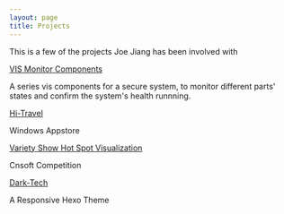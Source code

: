 ```yaml
---
layout: page
title: Projects
---
```


<div>
    <p>This is a few of the projects Joe Jiang has been involved with</p>
    <section>
        <div class="row">
            <div class="col-md-4 col-sm-12 col-xs-12">
                <p><span class="glyphicon glyphicon-calendar"></span> <a href="">VIS Monitor Components</a></p>
            </div>
            <div class="col-md-7 col-sm-12 col-sm-offset-1 col-xs-12">
                <p>A series vis components for a secure system, to monitor different parts' states and confirm the system's health runnning.</p>
            </div>
        </div>
        <div class="row">
            <div class="col-md-4 col-sm-12 col-xs-12">
                <p><span class="glyphicon glyphicon-calendar"></span> <a href="{{site.url}}2013/09/03/hitravel/">Hi-Travel</a></p>
            </div>
            <div class="col-md-7 col-sm-12 col-sm-offset-1 col-xs-12">
                <p>Windows Appstore</p>
            </div>
        </div>
        <div class="row">
            <div class="col-md-4 col-sm-12 col-xs-12">
                <p><span class="glyphicon glyphicon-calendar"></span> <a href="{{site.url}}variety-show-hot-spot-vis/">Variety Show Hot Spot Visualization</a></p>
            </div>
            <div class="col-md-7 col-sm-12 col-sm-offset-1 col-xs-12">
                <p>Cnsoft Competition</p>
            </div>
        </div>
        <div class="row">
            <div class="col-md-4 col-sm-12 col-xs-12">
                <p><span class="glyphicon glyphicon-calendar"></span> <a href="http://github.com/hijiangtao/dark-tech/">Dark-Tech</a></p>
            </div>
            <div class="col-md-7 col-sm-12 col-sm-offset-1 col-xs-12">
                <p>A Responsive Hexo Theme</p>
            </div>
        </div>
    </section>
</div>